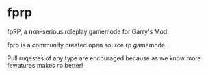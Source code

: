 # fprp
fpRP, a non-serious roleplay gamemode for Garry's Mod.

fprp is a community created open source rp gamemode. 

Pull ruqestes of any type are encouraged because as we know more fewatures makes rp better!
